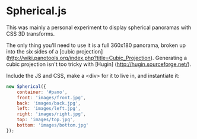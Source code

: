 Spherical.js
=========

This was mainly a personal experiment to display spherical panoramas with CSS 3D transforms.

The only thing you'll need to use it is a full 360x180 panorama, broken up into the six sides of a [cubic projection] (http://wiki.panotools.org/index.php?title=Cubic_Projection). Generating a cubic projection isn't too tricky with [Hugin] (http://hugin.sourceforge.net/).

Include the JS and CSS, make a &lt;div&gt; for it to live in, and instantiate it:

```javascript
new Spherical({
    container: '#pano',
    front: 'images/front.jpg',
    back: 'images/back.jpg',
    left: 'images/left.jpg',
    right: 'images/right.jpg',
    top: 'images/top.jpg',
    bottom: 'images/bottom.jpg'
});
```
